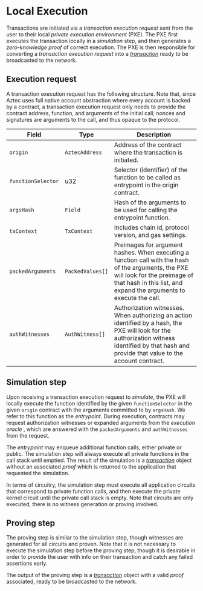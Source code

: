 # Local Execution

Transactions are initiated via a _transaction execution request_ sent from the user to their local _private execution environment_ (PXE). The PXE first executes the transaction locally in a _simulation_ step, and then generates a _zero-knowledge proof_ of correct execution. The PXE is then responsible for converting a _transaction execution request_ into a [_transaction_](./tx-object.md) ready to be broadcasted to the network.

<!--
Mike review:
- Perhaps rename all subheadings to be the name of the struct, e.g. `TransactionExecutionRequest` (in backticks), for easier searching and referencing.
    - (We should probably adopt this approach throughout the protocol specs)
- Link to any types / fields which are defined on some other page of the protocol specs (e.g. `AuthWitness`).
- Is the hash used to compute `argsHash` protocol-defined or app-defined? If the former, we should define it (in a way which is consistent with all other hash definitions).
- How are the packed arguments packed? What's the encoding? Or is it app-specific and hence out-of-protocol?
- "Entrypoint" is such an important term, perhaps it needs to be a subheading (with the text rearranged to accommodate such a subheading), for easier referencing and searching?
- Do we need to describe how public functions will be simulated? (I'm not sure the sandbox does such simulation yet, but it ought to, eventually).
- Where we link to definitions (such as "transaction"), if that definition is actually a specific struct, we should use the exact name of the struct, wrapped in backticks, to a subheading whose name exactly matches the name of the struct.
-->

## Execution request

A transaction execution request has the following structure. Note that, since Aztec uses full native account abstraction where every account is backed by a contract, a transaction execution request only needs to provide the contract address, function, and arguments of the initial call; nonces and signatures are arguments to the call, and thus opaque to the protocol.

<!-- prettier-ignore -->
| Field | Type | Description |
|----------|----------|----------|
| `origin`        | `AztecAddress`    | Address of the contract where the transaction is initiated.  |
| `functionSelector`  | u32 | Selector (identifier) of the function to be called as entrypoint in the origin contract.  |
| `argsHash`      | `Field`    | Hash of the arguments to be used for calling the entrypoint function.  |
| `txContext`     | `TxContext`    | Includes chain id, protocol version, and gas settings.  |
| `packedArguments` | `PackedValues[]`    | Preimages for argument hashes. When executing a function call with the hash of the arguments, the PXE will look for the preimage of that hash in this list, and expand the arguments to execute the call. |
| `authWitnesses`   | `AuthWitness[]`    | Authorization witnesses. When authorizing an action identified by a hash, the PXE will look for the authorization witness identified by that hash and provide that value to the account contract. |

## Simulation step

Upon receiving a transaction execution request to _simulate_, the PXE will locally execute the function identified by the given `functionSelector` in the given `origin` contract with the arguments committed to by `argsHash`. We refer to this function as the _entrypoint_. During execution, contracts may request authorization witnesses or expanded arguments from the _execution oracle_ <!-- n/d -->, which are answered with the `packedArguments` and `authWitnesses` from the request.

The _entrypoint_ may enqueue additional function calls, either private or public. The simulation step will always execute all private functions in the call stack until emptied. The result of the simulation is a [_transaction_](./tx-object.md) object without an associated _proof_ which is returned to the application that requested the simulation.

In terms of circuitry, the simulation step must execute all application circuits that correspond to private function calls, and then execute the private kernel circuit until the private call stack is empty. Note that circuits are only executed, there is no witness generation or proving involved.

## Proving step

The proving step is similar to the simulation step, though witnesses are generated for all circuits and proven. Note that it is not necessary to execute the simulation step before the proving step, though it is desirable in order to provide the user with info on their transaction and catch any failed assertions early.

The output of the proving step is a [_transaction_](./tx-object.md) object with a valid _proof_ associated, ready to be broadcasted to the network.
